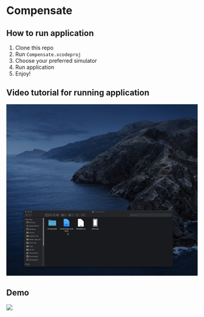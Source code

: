 # Compensate

## How to run application
1. Clone this repo
2. Run `Compensate.xcodeproj`
3. Choose your preferred simulator
4. Run application
5. Enjoy!

## Video tutorial for running application
![](Tutorial.gif)

## Demo
![](Demo.gif)
